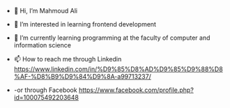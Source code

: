 - 👋 Hi, I’m Mahmoud Ali
- 👀 I’m interested in learning frontend development
- 🌱 I’m currently learning programming at the faculty of computer and information science

- 📫 How to reach me   through Linkedin https://www.linkedin.com/in/%D9%85%D8%AD%D9%85%D9%88%D8%AF-%D8%B9%D9%84%D9%8A-a99713237/
- -or through Facebook  https://www.facebook.com/profile.php?id=100075492203648



<!---
mahmoudAliaboElhassan/mahmoudAliaboElhassan is a ✨ special ✨ repository because its `README.md` (this file) appears on your GitHub profile.
You can click the Preview link to take a look at your changes.
--->
